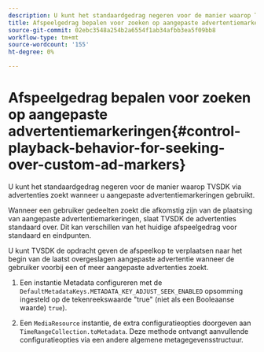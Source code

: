 ```yaml
---
description: U kunt het standaardgedrag negeren voor de manier waarop TVSDK via advertenties zoekt wanneer u aangepaste advertentiemarkeringen gebruikt.
title: Afspeelgedrag bepalen voor zoeken op aangepaste advertentiemarkeringen
source-git-commit: 02ebc3548a254b2a6554f1ab34afbb3ea5f09bb8
workflow-type: tm+mt
source-wordcount: '155'
ht-degree: 0%

---
```


# Afspeelgedrag bepalen voor zoeken op aangepaste advertentiemarkeringen{#control-playback-behavior-for-seeking-over-custom-ad-markers}

U kunt het standaardgedrag negeren voor de manier waarop TVSDK via advertenties zoekt wanneer u aangepaste advertentiemarkeringen gebruikt.

Wanneer een gebruiker gedeelten zoekt die afkomstig zijn van de plaatsing van aangepaste advertentiemarkeringen, slaat TVSDK de advertenties standaard over. Dit kan verschillen van het huidige afspeelgedrag voor standaard en eindpunten.

U kunt TVSDK de opdracht geven de afspeelkop te verplaatsen naar het begin van de laatst overgeslagen aangepaste advertentie wanneer de gebruiker voorbij een of meer aangepaste advertenties zoekt.

1. Een instantie Metadata configureren met de `DefaultMetadataKeys.METADATA_KEY_ADJUST_SEEK_ENABLED` opsomming ingesteld op de tekenreekswaarde &quot;true&quot; (niet als een Booleaanse waarde) `true`).

1. Een `MediaResource` instantie, de extra configuratieopties doorgeven aan `TimeRangeCollection.toMetadata`. Deze methode ontvangt aanvullende configuratieopties via een andere algemene metagegevensstructuur.
